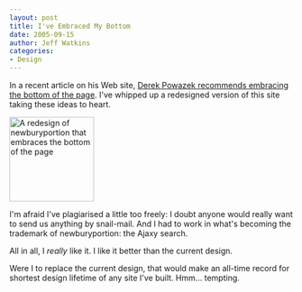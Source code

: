 ```yaml
---
layout: post
title: I've Embraced My Bottom
date: 2005-09-15
author: Jeff Watkins
categories:
- Design
---
```


In a recent article on his Web site, [Derek Powazek recommends embracing the bottom of the page](http://www.powazek.com/2005/09/000540.html). I've whipped up a redesigned version of this site taking these ideas to heart.

<a class="figure" href="http://newburyportion.com/photos/bottom-based-design.gif"><img src="http://newburyportion.com/photos/bottom-based-design-thumb.gif" width="150" height="150" alt="A redesign of newburyportion that embraces the bottom of the page"/></a>

I'm afraid I've plagiarised a little too freely: I doubt anyone would really want to send us anything by snail-mail. And I had to work in what's becoming the trademark of newburyportion: the Ajaxy search.

All in all, I *really* like it. I like it better than the current design.

Were I to replace the current design, that would make an all-time record for shortest design lifetime of any site I've built. Hmm... tempting.
